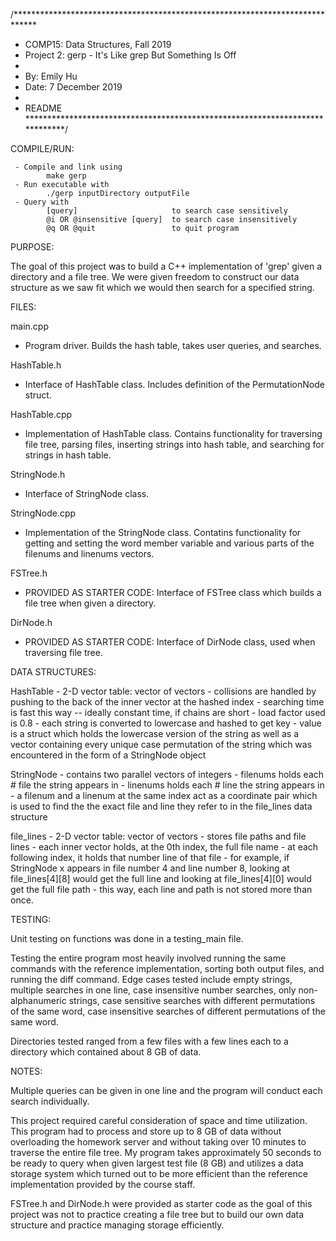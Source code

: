 /*****************************************************************************
 * COMP15: Data Structures, Fall 2019
 * Project 2: gerp - It's Like grep But Something Is Off
 *
 * By: Emily Hu
 * Date: 7 December 2019
 * 
 * README
 *****************************************************************************/


COMPILE/RUN:

     - Compile and link using
            make gerp
     - Run executable with
            ./gerp inputDirectory outputFile
     - Query with
            [query]                     to search case sensitively
            @i OR @insensitive [query]  to search case insensitively
            @q OR @quit                 to quit program


PURPOSE:

The goal of this project was to build a C++ implementation of 'grep' given a 
directory and a file tree. We were given freedom to construct our data structure
as we saw fit which we would then search for a specified string. 


FILES:

main.cpp
  - Program driver. Builds the hash table, takes user queries, and searches.

HashTable.h
  - Interface of HashTable class. Includes definition of the PermutationNode
    struct.

HashTable.cpp
  - Implementation of HashTable class. Contains functionality for traversing
    file tree, parsing files, inserting strings into hash table, and searching
    for strings in hash table.

StringNode.h
  - Interface of StringNode class.

StringNode.cpp
  - Implementation of the StringNode class. Contatins functionality for getting
    and setting the word member variable and various parts of the filenums and 
    linenums vectors.

FSTree.h
  - PROVIDED AS STARTER CODE: Interface of FSTree class which builds a file
    tree when given a directory. 

DirNode.h
  - PROVIDED AS STARTER CODE: Interface of DirNode class, used when traversing
    file tree.


DATA STRUCTURES:

HashTable
    - 2-D vector table: vector of vectors
    - collisions are handled by pushing to the back of the inner vector at the
      hashed index
    - searching time is fast this way -- ideally constant time, if chains are 
      short
    - load factor used is 0.8
    - each string is converted to lowercase and hashed to get key
    - value is a struct which holds the lowercase version of the string as well
      as a vector containing every unique case permutation of the string which
      was encountered in the form of a StringNode object

StringNode
    - contains two parallel vectors of integers
        - filenums holds each # file the string appears in
        - linenums holds each # line the string appears in
    - a filenum and a linenum at the same index act as a coordinate pair which
      is used to find the the exact file and line they refer to in the 
      file_lines data structure

file_lines
    - 2-D vector table: vector of vectors
    - stores file paths and file lines
    - each inner vector holds, at the 0th index, the full file name
        - at each following index, it holds that number line of that file
    - for example, if StringNode x appears in file number 4 and line number 8,
      looking at file_lines[4][8] would get the full line and 
      looking at file_lines[4][0] would get the full file path
        - this way, each line and path is not stored more than once.


TESTING:

Unit testing on functions was done in a testing_main file. 
        
Testing the entire program most heavily involved running the same commands with
the reference implementation, sorting both output files, and running the diff
command. Edge cases tested include empty strings, multiple searches in one line,
case insensitive number searches, only non-alphanumeric strings, case sensitive
searches with different permutations of the same word, case insensitive searches
of different permutations of the same word.

Directories tested ranged from a few files with a few lines each to a directory
which contained about 8 GB of data.


NOTES:

Multiple queries can be given in one line and the program will conduct each
search individually. 

This project required careful consideration of space and time utilization. This
program had to process and store up to 8 GB of data without overloading the 
homework server and without taking over 10 minutes to traverse the entire file
tree. My program takes approximately 50 seconds to be ready to query when given 
largest test file (8 GB) and utilizes a data storage system which turned out to 
be more efficient than the reference implementation provided by the course 
staff.

FSTree.h and DirNode.h were provided as starter code as the goal of this project
was not to practice creating a file tree but to build our own data structure and
practice managing storage efficiently.

